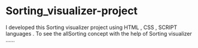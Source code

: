 # Sorting_visualizer-project
I developed this Sorting visualizer  project  using HTML ,  CSS , SCRIPT languages . To see the allSorting concept with the help of  Sorting visualizer  ......
